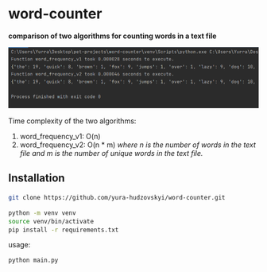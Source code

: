 # word-counter

**comparison of two algorithms for counting words in a text file**

![result.png](result.png)

Time complexity of the two algorithms:
1. word_frequency_v1: O(n)
2. word_frequency_v2: O(n * m)
_where n is the number of words in the text file and m is the number of unique words in the text file._

## Installation

```bash
git clone https://github.com/yura-hudzovskyi/word-counter.git
```

```bash
python -m venv venv
source venv/bin/activate
pip install -r requirements.txt
```

usage:
```bash
python main.py
```
